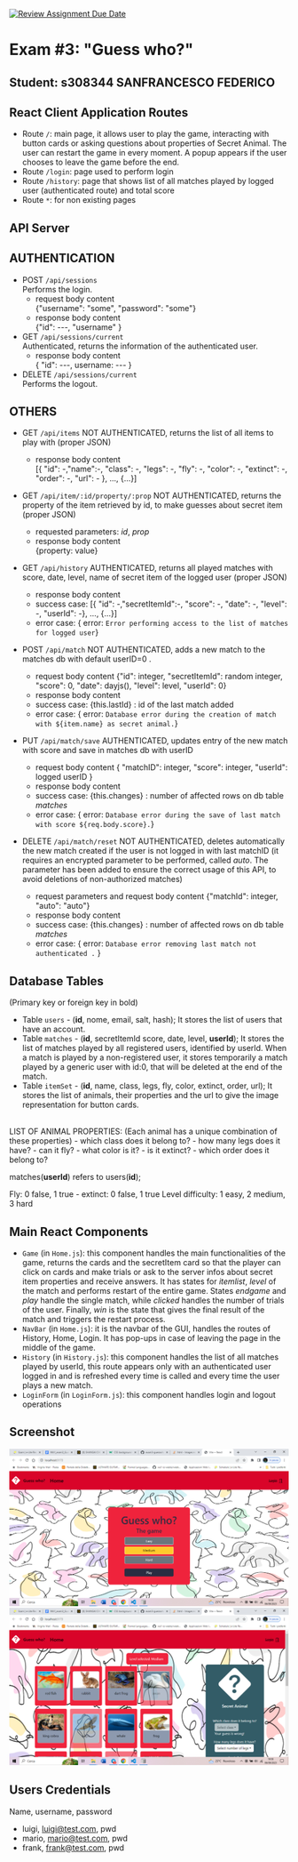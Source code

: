 [![Review Assignment Due Date](https://classroom.github.com/assets/deadline-readme-button-24ddc0f5d75046c5622901739e7c5dd533143b0c8e959d652212380cedb1ea36.svg)](https://classroom.github.com/a/O3iTxcG2)
# Exam #3: "Guess who?"
## Student: s308344 SANFRANCESCO FEDERICO 

## React Client Application Routes

- Route `/`: main page, it allows user to play the game, interacting with button cards or asking questions about properties of Secret Animal. The user can restart the game in every moment. A popup appears if the user chooses to leave the game before the end.
- Route `/login`: page used to perform login
- Route `/history`: page that shows list of all matches played by logged user (authenticated route) and total score
- Route `*`: for non existing pages

## API Server

## AUTHENTICATION 

- POST `/api/sessions`<br>
  Performs the login.
  - request body content<br> 
  {"username": "some", "password": "some"}
  - response body content<br>
    {"id": ---, "username" }
- GET `/api/sessions/current`<br>
  Authenticated, returns the information of the authenticated user.
  - response body content<br>
   { "id": ---, username: --- }
- DELETE `/api/sessions/current`<br>
  Performs the logout.

## OTHERS
 
- GET `/api/items` NOT AUTHENTICATED, returns the list of all items to play with (proper JSON)
  - response body content<br>
   [{ "id": -,"name":-, "class": -, "legs": -, "fly": -, "color": -, "extinct": -, "order": -, "url": - }, ..., {...}]<br>

- GET `/api/item/:id/property/:prop` NOT AUTHENTICATED, returns the property of the item retrieved by id, to make guesses about secret item (proper JSON)
  - requested parameters:  _id_, _prop_ 
  - response body content<br>
  {property: value}

- GET `/api/history` AUTHENTICATED, returns all played matches with score, date, level, name of secret item of the logged user (proper JSON)
  - response body content
  - success case:
  [{ "id": -,"secretItemId":-, "score": -, "date": -, "level": -, "userId": -}, ..., {...}]<br>
  - error case:
  { error: `Error performing access to the list of matches for logged user`}

- POST `/api/match` NOT AUTHENTICATED, adds a new match to the matches db with default userID=0 .
  - request body content 
  {"id": integer, "secretItemId": random integer, "score": 0, "date": dayjs(), "level": level, "userId": 0}
  - response body content
  - success case:
   {this.lastId} : id of the last match added
  - error case:
  { error: `Database error during the creation of match with ${item.name} as secret animal.`}
  
- PUT `/api/match/save` AUTHENTICATED, updates entry of the new match with score and save in matches db with userID
  - request body content
  { "matchID": integer, "score": integer, "userId": logged userID }
  - response body content
  - success case:
  {this.changes} : number of affected rows on db table _matches_
  - error case:
  { error: `Database error during the save of last match with score ${req.body.score}.`}

- DELETE `/api/match/reset` NOT AUTHENTICATED, deletes automatically the new match created if the user is not logged in with last matchID (it requires an encrypted parameter to be performed, called _auto_. The parameter has been added to ensure the correct usage of this API, to avoid deletions of non-authorized matches)
  - request parameters and request body content
  {"matchId": integer, "auto": "auto"}
  - response body content
  - success case:
  {this.changes} : number of affected rows on db table _matches_
  - error case:
  { error: `Database error removing last match not authenticated .` }

## Database Tables
(Primary key or foreign key in bold)

- Table `users` - (**id**, nome, email, salt, hash);
It stores the list of users that have an account.
- Table `matches` - (**id**, secretItemId score, date, level, **userId**); 
It stores the list of matches played by all registered users, identified by userId. When a match is played by a non-registered user, it stores temporarily a match played by a generic user with id:0, that will be deleted at the end of the match.
- Table `itemSet` - (**id**, name, class, legs, fly, color, extinct, order, url);
It stores the list of animals, their properties and the url to give the image representation for button cards.
<br>
LIST OF ANIMAL PROPERTIES:
(Each animal has a unique combination of these properties)
  - which class does it belong to?
  - how many legs does it have?
  - can it fly?
  - what color is it?
  - is it extinct?
  - which order does it belong to?

matches(**userId**) refers to users(**id**);

Fly: 0 false, 1 true - extinct: 0 false, 1 true
Level difficulty: 1 easy, 2 medium, 3 hard

## Main React Components

- `Game` (in `Home.js`): this component handles the main functionalities of the game, returns the cards and the secretItem card so that the player can click on cards and make trials or ask to the server infos about secret item properties and receive answers. It has states for _itemlist_,  _level_ of the match and performs restart of the entire game. States _endgame_ and _play_ handle the single match, while _clicked_ handles the number of trials of the user. 
Finally, _win_ is the state that gives the final result of the match and triggers the restart process.  
- `NavBar` (in `Home.js`): it is the navbar of the GUI, handles the routes of History, Home, Login. It has pop-ups in case of leaving the page in the middle of the game.
- `History` (in `History.js`): this component handles the list of all matches played by userId, this route appears only with an authenticated user logged in and is refreshed every time is called and every time the user plays a new match.
- `LoginForm` (in `LoginForm.js`): this component handles login and logout operations



## Screenshot

![Screenshot](img/screenshot1.png)
![Screenshot](img/screenshot2.png)


## Users Credentials

  Name, username, password 
- luigi, luigi@test.com, pwd
- mario, mario@test.com, pwd
- frank, frank@test.com, pwd



